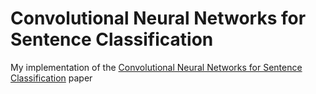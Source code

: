 # Convolutional Neural Networks for Sentence Classification
My implementation of the [Convolutional Neural Networks for Sentence Classification](https://arxiv.org/abs/1408.5882) paper
